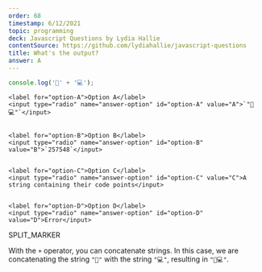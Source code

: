 ```yaml
---
order: 68
timestamp: 6/12/2021
topic: programming
deck: Javascript Questions by Lydia Hallie
contentSource: https://github.com/lydiahallie/javascript-questions
title: What's the output?
answer: A
---
```


  

```javascript
console.log('🥑' + '💻');
```


    <label for="option-A">Option A</label>
    <input type="radio" name="answer-option" id="option-A" value="A">`"🥑💻"`</input>
    

    <label for="option-B">Option B</label>
    <input type="radio" name="answer-option" id="option-B" value="B">`257548`</input>
    

    <label for="option-C">Option C</label>
    <input type="radio" name="answer-option" id="option-C" value="C">A string containing their code points</input>
    

    <label for="option-D">Option D</label>
    <input type="radio" name="answer-option" id="option-D" value="D">Error</input>
    




SPLIT_MARKER

With the `+` operator, you can concatenate strings. In this case, we are concatenating the string `"🥑"` with the string `"💻"`, resulting in `"🥑💻"`.



